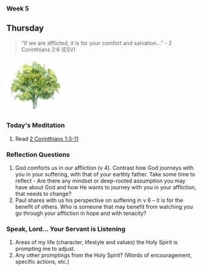 ### Week 5

## Thursday

> “If we are afflicted, it is for your comfort and salvation…” - 2 Corinthians 2:6 (ESV)

<img src="/assets/img/tree.png" style="width: 150px">

### Today's Meditation
1. Read <a href="https://www.biblegateway.com/passage/?search=2+Corinthians+1%3A3-11&version=ESV" target="_blank">2 Corinthians 1:3-11</a>


### Reflection Questions
1. God comforts us in our affliction (v 4). Contrast how God journeys with you in your suffering, with that of your earthly father. Take some time to reflect - Are there any mindset or deep-rooted assumption you may have about God and how He wants to journey with you in your affliction, that needs to change?
2. Paul shares with us his perspective on suffering in v 6 – it is for the benefit of others. Who is someone that may benefit from watching you go through your affliction in hope and with tenacity?

### Speak, Lord... Your Servant is Listening
1. Areas of my life (character, lifestyle and values) the Holy Spirit is prompting me to adjust.
2. Any other promptings from the Holy Spirit? (Words of encouragement, specific actions, etc.)